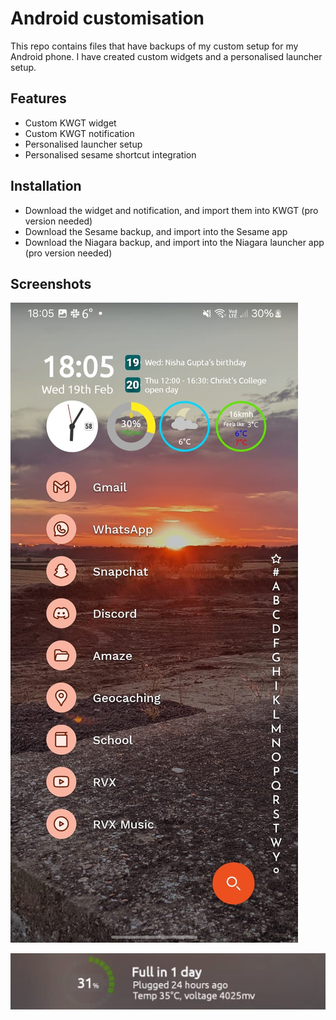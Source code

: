 
# Android customisation

This repo contains files that have backups of my custom setup for my Android phone. I have created custom widgets and a personalised launcher setup.
## Features

- Custom KWGT widget
- Custom KWGT notification
- Personalised launcher setup
- Personalised sesame shortcut integration
## Installation

- Download the widget and notification, and import them into KWGT (pro version needed)
- Download the Sesame backup, and import into the Sesame app
- Download the Niagara backup, and import into the Niagara launcher app (pro version needed)
    
## Screenshots

![Home screen](https://github.com/LayanJethwa/android-customisation/blob/main/screenshots/home-screen.jpeg)

![Custom notification](https://github.com/LayanJethwa/android-customisation/blob/main/screenshots/notification.jpeg)

